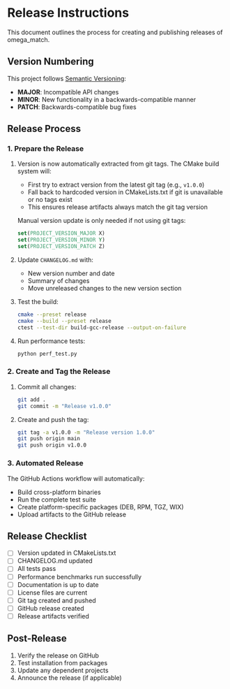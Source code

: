 # Release Instructions

This document outlines the process for creating and publishing releases of omega_match.

## Version Numbering

This project follows [Semantic Versioning](https://semver.org/):
- **MAJOR**: Incompatible API changes
- **MINOR**: New functionality in a backwards-compatible manner
- **PATCH**: Backwards-compatible bug fixes

## Release Process

### 1. Prepare the Release

1. Version is now automatically extracted from git tags. The CMake build system will:
   - First try to extract version from the latest git tag (e.g., `v1.0.0`)
   - Fall back to hardcoded version in CMakeLists.txt if git is unavailable or no tags exist
   - This ensures release artifacts always match the git tag version

   Manual version update is only needed if not using git tags:
   ```cmake
   set(PROJECT_VERSION_MAJOR X)
   set(PROJECT_VERSION_MINOR Y)
   set(PROJECT_VERSION_PATCH Z)
   ```

2. Update `CHANGELOG.md` with:
   - New version number and date
   - Summary of changes
   - Move unreleased changes to the new version section


3. Test the build:
   ```bash
   cmake --preset release
   cmake --build --preset release
   ctest --test-dir build-gcc-release --output-on-failure
   ```

4. Run performance tests:
   ```bash
   python perf_test.py
   ```

### 2. Create and Tag the Release

1. Commit all changes:
   ```bash
   git add .
   git commit -m "Release v1.0.0"
   ```

2. Create and push the tag:
   ```bash
   git tag -a v1.0.0 -m "Release version 1.0.0"
   git push origin main
   git push origin v1.0.0
   ```

### 3. Automated Release

The GitHub Actions workflow will automatically:
- Build cross-platform binaries
- Run the complete test suite
- Create platform-specific packages (DEB, RPM, TGZ, WIX)
- Upload artifacts to the GitHub release

## Release Checklist

- [ ] Version updated in CMakeLists.txt
- [ ] CHANGELOG.md updated
- [ ] All tests pass
- [ ] Performance benchmarks run successfully
- [ ] Documentation is up to date
- [ ] License files are current
- [ ] Git tag created and pushed
- [ ] GitHub release created
- [ ] Release artifacts verified

## Post-Release

1. Verify the release on GitHub
2. Test installation from packages
3. Update any dependent projects
4. Announce the release (if applicable)
